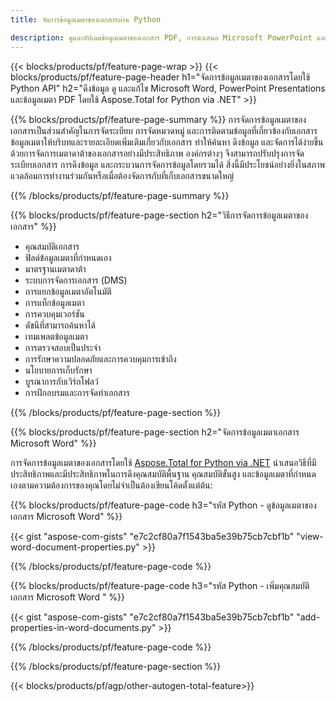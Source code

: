 ```yaml
---
title: จัดการข้อมูลเมตาของเอกสารผ่าน Python 

description: ดูและอัปเดตข้อมูลเมตาของเอกสาร PDF, การนำเสนอ Microsoft PowerPoint และข้อมูลเมตาของเอกสาร Word ผ่านแอปพลิเคชัน Python ของคุณ
---
```


{{< blocks/products/pf/feature-page-wrap >}}
{{< blocks/products/pf/feature-page-header h1="จัดการข้อมูลเมตาของเอกสารโดยใช้ Python API" h2="ดึงข้อมูล ดู และแก้ไข Microsoft Word, PowerPoint Presentations และข้อมูลเมตา PDF โดยใช้ Aspose.Total for Python via .NET" >}}

{{% blocks/products/pf/feature-page-summary %}}
การจัดการข้อมูลเมตาของเอกสารเป็นส่วนสำคัญในการจัดระเบียบ การจัดหมวดหมู่ และการติดตามข้อมูลที่เกี่ยวข้องกับเอกสาร ข้อมูลเมตาให้บริบทและรายละเอียดเพิ่มเติมเกี่ยวกับเอกสาร ทำให้ค้นหา ดึงข้อมูล และจัดการได้ง่ายขึ้น ด้วยการจัดการเมตาดาต้าของเอกสารอย่างมีประสิทธิภาพ องค์กรต่างๆ จึงสามารถปรับปรุงการจัดระเบียบเอกสาร การดึงข้อมูล และกระบวนการจัดการข้อมูลโดยรวมได้ สิ่งนี้มีประโยชน์อย่างยิ่งในสภาพแวดล้อมการทำงานร่วมกันหรือเมื่อต้องจัดการกับที่เก็บเอกสารขนาดใหญ่

{{% /blocks/products/pf/feature-page-summary  %}}

{{% blocks/products/pf/feature-page-section  h2="วิธีการจัดการข้อมูลเมตาของเอกสาร" %}}

- คุณสมบัติเอกสาร 
- ฟิลด์ข้อมูลเมตาที่กำหนดเอง 
- มาตรฐานเมตาดาต้า 
- ระบบการจัดการเอกสาร (DMS) 
- การแยกข้อมูลเมตาอัตโนมัติ 
- การแท็กข้อมูลเมตา 
- การควบคุมเวอร์ชัน 
- ดัชนีที่สามารถค้นหาได้ 
- เทมเพลตข้อมูลเมตา 
- การตรวจสอบเป็นประจำ 
- การรักษาความปลอดภัยและการควบคุมการเข้าถึง 
- นโยบายการเก็บรักษา 
- บูรณาการกับเวิร์กโฟลว์ 
- การฝึกอบรมและการจัดทำเอกสาร

{{% /blocks/products/pf/feature-page-section %}}

{{% blocks/products/pf/feature-page-section  h2="จัดการข้อมูลเมตาเอกสาร Microsoft Word" %}}

การจัดการข้อมูลเมตาของเอกสารโดยใช้ [Aspose.Total for Python via .NET](https://products.aspose.com/total/python-net/) นำเสนอวิธีที่มีประสิทธิภาพและมีประสิทธิภาพในการดึงคุณสมบัติพื้นฐาน คุณสมบัติขั้นสูง และข้อมูลเมตาที่กำหนดเองตามความต้องการของคุณโดยไม่จำเป็นต้องเขียนโค้ดตั้งแต่ต้น:

{{% blocks/products/pf/feature-page-code h3="รหัส Python - ดูข้อมูลเมตาของเอกสาร Microsoft Word" %}}

{{< gist "aspose-com-gists" "e7c2cf80a7f1543ba5e39b75cb7cbf1b" "view-word-document-properties.py" >}}

{{% /blocks/products/pf/feature-page-code  %}}

{{% blocks/products/pf/feature-page-code h3="รหัส Python - เพิ่มคุณสมบัติเอกสาร Microsoft Word " %}}

{{< gist "aspose-com-gists" "e7c2cf80a7f1543ba5e39b75cb7cbf1b" "add-properties-in-word-documents.py" >}}

{{% /blocks/products/pf/feature-page-code  %}}

{{% /blocks/products/pf/feature-page-section %}}

{{< blocks/products/pf/agp/other-autogen-total-feature>}}